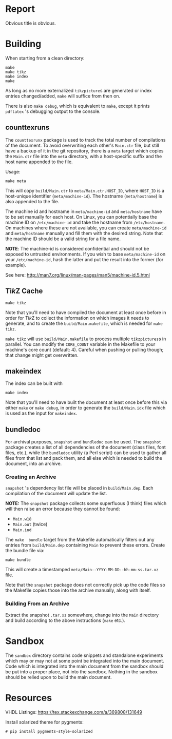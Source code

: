 Report
======

Obvious title is obvious.


Building
========

When starting from a clean directory:
```
make
make tikz
make index
make
```

As long as no more externalized  `tikzpicture`s are generated or index entries
changed/added, `make` will suffice from then on.

There is  also `make debug`, which  is equivalent to `make`,  except it prints
`pdflatex` 's debugging output to the console.

## counttexruns

The `counttexrunx` package  is used to track the total  number of compilations
of the document.  To avoid overwriting each other's `Main.ctr` file, but still
have a  backup of it  in the  git repository, there  is a `meta`  target which
copies the  `Main.ctr` file  into the `meta`  directory, with  a host-specific
suffix and the host name appended to the file.

Usage:
```
make meta
```
This will copy `build/Main.ctr` to `meta/Main.ctr.HOST_ID`, where `HOST_ID` is
a host-unique  identifier (`meta/machine-id`). The  hostname (`meta/hostname`)
is also appended to the file.

The machine id  and hostname in `meta/machine-id` and  `meta/hostname` have to
be set manually for each host. On  Linux, you can potentially base the machine
ID  on  `/etc/machine-id` and  take  the  hostname from  `/etc/hostname`.   On
machines where these  are not available, you can  create `meta/machine-id` and
`meta/hostname` manually and fill them  with the desired string. Note that the
machine ID should be a valid string for a file name.

**NOTE**: The machine-id is considered confidential  and should not be exposed
to  untrusted environments. If  you  wish to  base  `meta/machine-id` on  your
`/etc/machine-id`, hash  the latter and  put the  result into the  former (for
example).   

See here: http://man7.org/linux/man-pages/man5/machine-id.5.html


## Ti*k*Z Cache
```
make tikz
```
Note that you'll  need to have compiled  the document at least  once before in
order  for Ti*k*Z  to collect  the  information on  which images  it needs  to
generate, and to  create the `build/Main.makefile`, which is  needed for `make
tikz`.

`make tikz` will use `build/Main.makefile` to process multiple `tikzpictures`s
in parallel.  You can modify the `CORE_COUNT` variable in the Makefile to your
machine's  core count  (default: 4). Careful when  pushing or  pulling though;
that change might get overwritten.

## makeindex
The index can be built with
```
make index
```
Note that you'll need to have built the document at least once before this via
either `make` or `make debug`, in  order to generate the `build/Main.idx` file
which is used as the input for `makeindex`.

## bundledoc
For archival purposes, `snapshot` and  `bundledoc` can be used. The `snapshot`
package creates a list of all  dependencies of the document (class files, font
files, etc.),  while the `bundledoc`  utility (a Perl  script) can be  used to
gather all files from that list and pack them, and all else which is needed to
build the document, into an archive.

### Creating an Archive
`snapshot` 's  dependency list file  will be placed  in `build/Main.dep`. Each
compilation of the document will update the list.

**NOTE:** The  `snapshot` package  collects some  superfluous (I  think) files
which will then raise an error because they cannot be found:

- `Main.w18`
- `Main.out` (twice)
- `Main.ind`

The  `make  bundle`  target  from   the  Makefile  automatically  filters  out
any  entries   from  `build/Main.dep`  containing  `Main`   to  prevent  these
errors. Create the bundle file via:
```
make bundle
```
This will create a timestamped `meta/Main--YYYY-MM-DD--hh-mm-ss.tar.xz` file.

Note that the `snapshot` package does not  correctly pick up the code files so
the Makefile copies those into the archive manually, along with itself.

### Building From an Archive
Extract the snapshot `.tar.xz` somewhere, change into the `Main` directory and
build according to the above instructions (`make` etc.).


Sandbox
=======

The  `sandbox` directory  contains  code snippets  and standalone  experiments
which may or may not at some  point be integrated into the main document. Code
which is integrated into the main document from the sandbox should be put into
a proper place, not into the  sandbox. Nothing in the sandbox should be relied
upon to build the main document.


Resources
=========
VHDL Listings:
https://tex.stackexchange.com/a/369808/131649

Install solarized theme for pygments:
```
# pip install pygments-style-solarized
```
